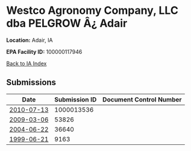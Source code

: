 # Westco Agronomy Company, LLC dba PELGROW Â¿ Adair

**Location:** Adair, IA

**EPA Facility ID:** 100000117946

[Back to IA Index](../../index.md)

## Submissions

| Date | Submission ID | Document Control Number |
|------|--------------|-------------------------|
| [2010-07-13](submissions/1000013536.md) | 1000013536 |  |
| [2009-03-06](submissions/53826.md) | 53826 |  |
| [2004-06-22](submissions/36640.md) | 36640 |  |
| [1999-06-21](submissions/9163.md) | 9163 |  |
